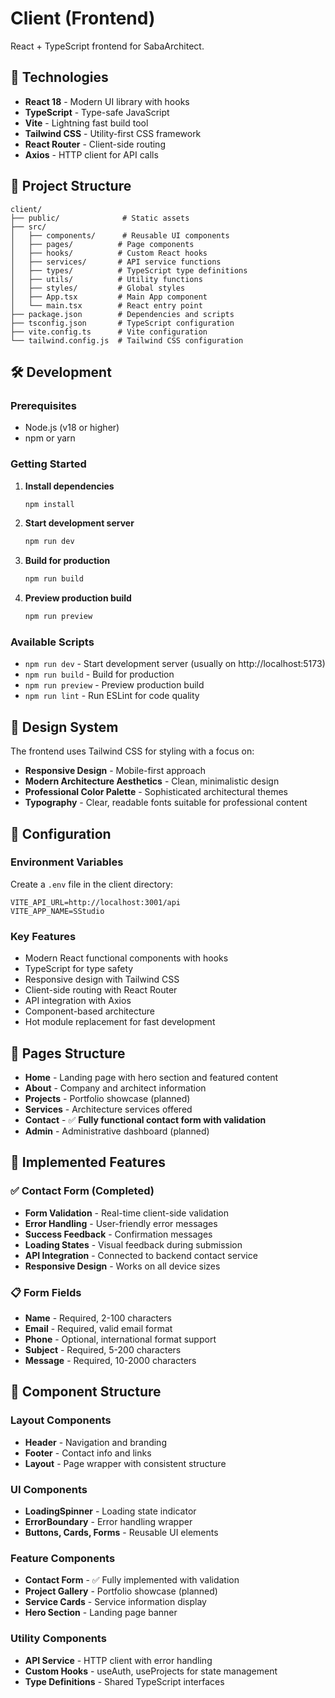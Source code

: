 # Client (Frontend)

React + TypeScript frontend for SabaArchitect.

## 🚀 Technologies

- **React 18** - Modern UI library with hooks
- **TypeScript** - Type-safe JavaScript
- **Vite** - Lightning fast build tool
- **Tailwind CSS** - Utility-first CSS framework
- **React Router** - Client-side routing
- **Axios** - HTTP client for API calls

## 📁 Project Structure

```
client/
├── public/              # Static assets
├── src/
│   ├── components/      # Reusable UI components
│   ├── pages/          # Page components
│   ├── hooks/          # Custom React hooks
│   ├── services/       # API service functions
│   ├── types/          # TypeScript type definitions
│   ├── utils/          # Utility functions
│   ├── styles/         # Global styles
│   ├── App.tsx         # Main App component
│   └── main.tsx        # React entry point
├── package.json        # Dependencies and scripts
├── tsconfig.json       # TypeScript configuration
├── vite.config.ts      # Vite configuration
└── tailwind.config.js  # Tailwind CSS configuration
```

## 🛠️ Development

### Prerequisites
- Node.js (v18 or higher)
- npm or yarn

### Getting Started

1. **Install dependencies**
   ```bash
   npm install
   ```

2. **Start development server**
   ```bash
   npm run dev
   ```

3. **Build for production**
   ```bash
   npm run build
   ```

4. **Preview production build**
   ```bash
   npm run preview
   ```

### Available Scripts

- `npm run dev` - Start development server (usually on http://localhost:5173)
- `npm run build` - Build for production
- `npm run preview` - Preview production build
- `npm run lint` - Run ESLint for code quality

## 🎨 Design System

The frontend uses Tailwind CSS for styling with a focus on:
- **Responsive Design** - Mobile-first approach
- **Modern Architecture Aesthetics** - Clean, minimalistic design
- **Professional Color Palette** - Sophisticated architectural themes
- **Typography** - Clear, readable fonts suitable for professional content

## 🔧 Configuration

### Environment Variables
Create a `.env` file in the client directory:

```env
VITE_API_URL=http://localhost:3001/api
VITE_APP_NAME=SStudio
```

### Key Features
- Modern React functional components with hooks
- TypeScript for type safety
- Responsive design with Tailwind CSS
- Client-side routing with React Router
- API integration with Axios
- Component-based architecture
- Hot module replacement for fast development

## 📱 Pages Structure

- **Home** - Landing page with hero section and featured content
- **About** - Company and architect information
- **Projects** - Portfolio showcase (planned)
- **Services** - Architecture services offered  
- **Contact** - ✅ **Fully functional contact form with validation**
- **Admin** - Administrative dashboard (planned)

## 🎯 Implemented Features

### ✅ Contact Form (Completed)
- **Form Validation** - Real-time client-side validation
- **Error Handling** - User-friendly error messages
- **Success Feedback** - Confirmation messages
- **Loading States** - Visual feedback during submission
- **API Integration** - Connected to backend contact service
- **Responsive Design** - Works on all device sizes

### 📋 Form Fields
- **Name** - Required, 2-100 characters
- **Email** - Required, valid email format
- **Phone** - Optional, international format support
- **Subject** - Required, 5-200 characters  
- **Message** - Required, 10-2000 characters

## 🧩 Component Structure

### Layout Components
- **Header** - Navigation and branding
- **Footer** - Contact info and links
- **Layout** - Page wrapper with consistent structure

### UI Components  
- **LoadingSpinner** - Loading state indicator
- **ErrorBoundary** - Error handling wrapper
- **Buttons, Cards, Forms** - Reusable UI elements

### Feature Components
- **Contact Form** - ✅ Fully implemented with validation
- **Project Gallery** - Portfolio showcase (planned)
- **Service Cards** - Service information display
- **Hero Section** - Landing page banner

### Utility Components
- **API Service** - HTTP client with error handling
- **Custom Hooks** - useAuth, useProjects for state management
- **Type Definitions** - Shared TypeScript interfaces
